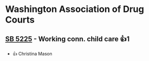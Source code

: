 # Washington Association of Drug Courts

## [SB 5225](/bill/2023-24/sb/5225/) - Working conn. child care 👍1  
* 👍 Christina Mason